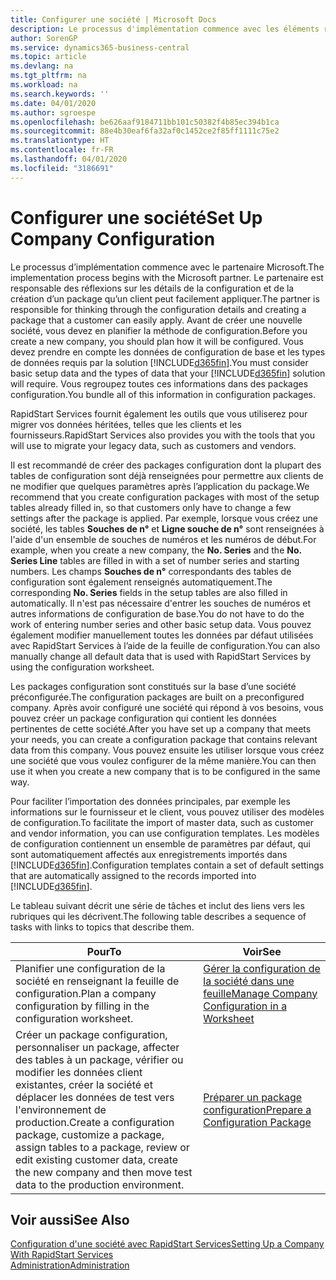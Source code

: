 ```yaml
---
title: Configurer une société | Microsoft Docs
description: Le processus d'implémentation commence avec les éléments requis par la solution Business Central. Vous regroupez toutes ces informations dans des packages configuration.
author: SorenGP
ms.service: dynamics365-business-central
ms.topic: article
ms.devlang: na
ms.tgt_pltfrm: na
ms.workload: na
ms.search.keywords: ''
ms.date: 04/01/2020
ms.author: sgroespe
ms.openlocfilehash: be626aaf9184711bb101c50382f4b85ec394b1ca
ms.sourcegitcommit: 88e4b30eaf6fa32af0c1452ce2f85ff1111c75e2
ms.translationtype: HT
ms.contentlocale: fr-FR
ms.lasthandoff: 04/01/2020
ms.locfileid: "3186691"
---
```

# <a name="set-up-company-configuration"></a><span data-ttu-id="bbb81-104">Configurer une société</span><span class="sxs-lookup"><span data-stu-id="bbb81-104">Set Up Company Configuration</span></span>
<span data-ttu-id="bbb81-105">Le processus d’implémentation commence avec le partenaire Microsoft.</span><span class="sxs-lookup"><span data-stu-id="bbb81-105">The implementation process begins with the Microsoft partner.</span></span> <span data-ttu-id="bbb81-106">Le partenaire est responsable des réflexions sur les détails de la configuration et de la création d’un package qu’un client peut facilement appliquer.</span><span class="sxs-lookup"><span data-stu-id="bbb81-106">The partner is responsible for thinking through the configuration details and creating a package that a customer can easily apply.</span></span> <span data-ttu-id="bbb81-107">Avant de créer une nouvelle société, vous devez en planifier la méthode de configuration.</span><span class="sxs-lookup"><span data-stu-id="bbb81-107">Before you create a new company, you should plan how it will be configured.</span></span> <span data-ttu-id="bbb81-108">Vous devez prendre en compte les données de configuration de base et les types de données requis par la solution [!INCLUDE[d365fin](includes/d365fin_md.md)].</span><span class="sxs-lookup"><span data-stu-id="bbb81-108">You must consider basic setup data and the types of data that your [!INCLUDE[d365fin](includes/d365fin_md.md)] solution will require.</span></span> <span data-ttu-id="bbb81-109">Vous regroupez toutes ces informations dans des packages configuration.</span><span class="sxs-lookup"><span data-stu-id="bbb81-109">You bundle all of this information in configuration packages.</span></span>

<span data-ttu-id="bbb81-110">RapidStart Services fournit également les outils que vous utiliserez pour migrer vos données héritées, telles que les clients et les fournisseurs.</span><span class="sxs-lookup"><span data-stu-id="bbb81-110">RapidStart Services also provides you with the tools that you will use to migrate your legacy data, such as customers and vendors.</span></span>  

<span data-ttu-id="bbb81-111">Il est recommandé de créer des packages configuration dont la plupart des tables de configuration sont déjà renseignées pour permettre aux clients de ne modifier que quelques paramètres après l’application du package.</span><span class="sxs-lookup"><span data-stu-id="bbb81-111">We recommend that you create configuration packages with most of the setup tables already filled in, so that customers only have to change a few settings after the package is applied.</span></span> <span data-ttu-id="bbb81-112">Par exemple, lorsque vous créez une société, les tables **Souches de n°** et **Ligne souche de n°** sont renseignées à l'aide d'un ensemble de souches de numéros et les numéros de début.</span><span class="sxs-lookup"><span data-stu-id="bbb81-112">For example, when you create a new company, the **No. Series** and the **No. Series Line** tables are filled in with a set of number series and starting numbers.</span></span> <span data-ttu-id="bbb81-113">Les champs **Souches de n°** correspondants des tables de configuration sont également renseignés automatiquement.</span><span class="sxs-lookup"><span data-stu-id="bbb81-113">The corresponding **No. Series** fields in the setup tables are also filled in automatically.</span></span> <span data-ttu-id="bbb81-114">Il n'est pas nécessaire d'entrer les souches de numéros et autres informations de configuration de base.</span><span class="sxs-lookup"><span data-stu-id="bbb81-114">You do not have to do the work of entering number series and other basic setup data.</span></span> <span data-ttu-id="bbb81-115">Vous pouvez également modifier manuellement toutes les données par défaut utilisées avec RapidStart Services à l’aide de la feuille de configuration.</span><span class="sxs-lookup"><span data-stu-id="bbb81-115">You can also manually change all default data that is used with RapidStart Services by using the configuration worksheet.</span></span>  

<span data-ttu-id="bbb81-116">Les packages configuration sont constitués sur la base d’une société préconfigurée.</span><span class="sxs-lookup"><span data-stu-id="bbb81-116">The configuration packages are built on a preconfigured company.</span></span> <span data-ttu-id="bbb81-117">Après avoir configuré une société qui répond à vos besoins, vous pouvez créer un package configuration qui contient les données pertinentes de cette société.</span><span class="sxs-lookup"><span data-stu-id="bbb81-117">After you have set up a company that meets your needs, you can create a configuration package that contains relevant data from this company.</span></span> <span data-ttu-id="bbb81-118">Vous pouvez ensuite les utiliser lorsque vous créez une société que vous voulez configurer de la même manière.</span><span class="sxs-lookup"><span data-stu-id="bbb81-118">You can then use it when you create a new company that is to be configured in the same way.</span></span>  

<span data-ttu-id="bbb81-119">Pour faciliter l’importation des données principales, par exemple les informations sur le fournisseur et le client, vous pouvez utiliser des modèles de configuration.</span><span class="sxs-lookup"><span data-stu-id="bbb81-119">To facilitate the import of master data, such as customer and vendor information, you can use configuration templates.</span></span> <span data-ttu-id="bbb81-120">Les modèles de configuration contiennent un ensemble de paramètres par défaut, qui sont automatiquement affectés aux enregistrements importés dans [!INCLUDE[d365fin](includes/d365fin_md.md)].</span><span class="sxs-lookup"><span data-stu-id="bbb81-120">Configuration templates contain a set of default settings that are automatically assigned to the records imported into [!INCLUDE[d365fin](includes/d365fin_md.md)].</span></span>

<span data-ttu-id="bbb81-121">Le tableau suivant décrit une série de tâches et inclut des liens vers les rubriques qui les décrivent.</span><span class="sxs-lookup"><span data-stu-id="bbb81-121">The following table describes a sequence of tasks with links to topics that describe them.</span></span>

|<span data-ttu-id="bbb81-122">**Pour**</span><span class="sxs-lookup"><span data-stu-id="bbb81-122">**To**</span></span>|<span data-ttu-id="bbb81-123">**Voir**</span><span class="sxs-lookup"><span data-stu-id="bbb81-123">**See**</span></span>|  
|------------|-------------|  
|<span data-ttu-id="bbb81-124">Planifier une configuration de la société en renseignant la feuille de configuration.</span><span class="sxs-lookup"><span data-stu-id="bbb81-124">Plan a company configuration by filling in the configuration worksheet.</span></span>|[<span data-ttu-id="bbb81-125">Gérer la configuration de la société dans une feuille</span><span class="sxs-lookup"><span data-stu-id="bbb81-125">Manage Company Configuration in a Worksheet</span></span>](admin-how-to-manage-company-configuration-in-a-worksheet.md)|  
|<span data-ttu-id="bbb81-126">Créer un package configuration, personnaliser un package, affecter des tables à un package, vérifier ou modifier les données client existantes, créer la société et déplacer les données de test vers l'environnement de production.</span><span class="sxs-lookup"><span data-stu-id="bbb81-126">Create a configuration package, customize a package, assign tables to a package, review or edit existing customer data, create the new company and then move test data to the production environment.</span></span>|[<span data-ttu-id="bbb81-127">Préparer un package configuration</span><span class="sxs-lookup"><span data-stu-id="bbb81-127">Prepare a Configuration Package</span></span>](admin-how-to-prepare-a-configuration-package.md)| 

## <a name="see-also"></a><span data-ttu-id="bbb81-128">Voir aussi</span><span class="sxs-lookup"><span data-stu-id="bbb81-128">See Also</span></span>  
[<span data-ttu-id="bbb81-129">Configuration d'une société avec RapidStart Services</span><span class="sxs-lookup"><span data-stu-id="bbb81-129">Setting Up a Company With RapidStart Services</span></span>](admin-set-up-a-company-with-rapidstart.md)  
[<span data-ttu-id="bbb81-130">Administration</span><span class="sxs-lookup"><span data-stu-id="bbb81-130">Administration</span></span>](admin-setup-and-administration.md)

